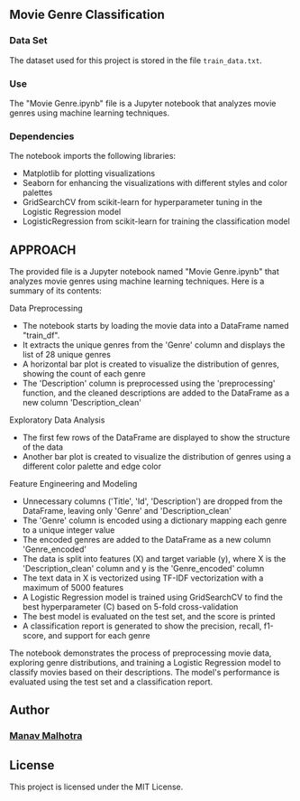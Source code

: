 ## Movie Genre Classification

### Data Set
The dataset used for this project is stored in the file `train_data.txt`.

### Use
The "Movie Genre.ipynb" file is a Jupyter notebook that analyzes movie genres using machine learning techniques. 

### Dependencies
The notebook imports the following libraries:
- Matplotlib for plotting visualizations
- Seaborn for enhancing the visualizations with different styles and color palettes
- GridSearchCV from scikit-learn for hyperparameter tuning in the Logistic Regression model
- LogisticRegression from scikit-learn for training the classification model

## APPROACH
The provided file is a Jupyter notebook named "Movie Genre.ipynb" that analyzes movie genres using machine learning techniques. Here is a summary of its contents:

Data Preprocessing
- The notebook starts by loading the movie data into a DataFrame named "train_df".
- It extracts the unique genres from the 'Genre' column and displays the list of 28 unique genres
- A horizontal bar plot is created to visualize the distribution of genres, showing the count of each genre
- The 'Description' column is preprocessed using the 'preprocessing' function, and the cleaned descriptions are    added to the DataFrame as a new column 'Description_clean'

Exploratory Data Analysis
- The first few rows of the DataFrame are displayed to show the structure of the data
- Another bar plot is created to visualize the distribution of genres using a different color palette and edge color

Feature Engineering and Modeling
- Unnecessary columns ('Title', 'Id', 'Description') are dropped from the DataFrame, leaving only 'Genre' and 'Description_clean'
- The 'Genre' column is encoded using a dictionary mapping each genre to a unique integer value
- The encoded genres are added to the DataFrame as a new column 'Genre_encoded'
- The data is split into features (X) and target variable (y), where X is the 'Description_clean' column and y is the 'Genre_encoded' column
- The text data in X is vectorized using TF-IDF vectorization with a maximum of 5000 features
- A Logistic Regression model is trained using GridSearchCV to find the best hyperparameter (C) based on 5-fold cross-validation
- The best model is evaluated on the test set, and the score is printed
- A classification report is generated to show the precision, recall, f1-score, and support for each genre


The notebook demonstrates the process of preprocessing movie data, exploring genre distributions, and training a Logistic Regression model to classify movies based on their descriptions. The model's performance is evaluated using the test set and a classification report.

## Author

### [Manav Malhotra](https://github.com/Manav173)

## License

This project is licensed under the MIT License.